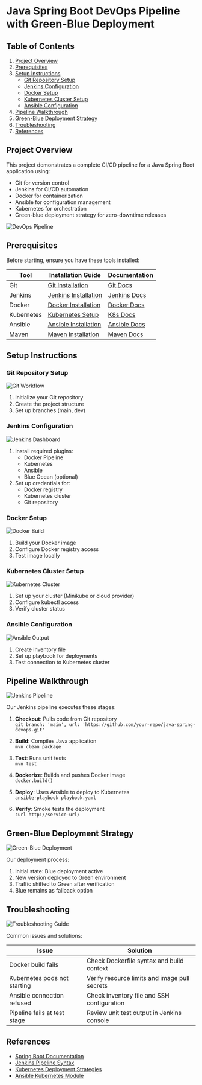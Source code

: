 # Java Spring Boot DevOps Pipeline with Green-Blue Deployment

## Table of Contents
1. [Project Overview](#project-overview)
2. [Prerequisites](#prerequisites)
3. [Setup Instructions](#setup-instructions)
    - [Git Repository Setup](#git-repository-setup)
    - [Jenkins Configuration](#jenkins-configuration)
    - [Docker Setup](#docker-setup)
    - [Kubernetes Cluster Setup](#kubernetes-cluster-setup)
    - [Ansible Configuration](#ansible-configuration)
4. [Pipeline Walkthrough](#pipeline-walkthrough)
5. [Green-Blue Deployment Strategy](#green-blue-deployment-strategy)
6. [Troubleshooting](#troubleshooting)
7. [References](#references)

## Project Overview
This project demonstrates a complete CI/CD pipeline for a Java Spring Boot application using:
- Git for version control
- Jenkins for CI/CD automation
- Docker for containerization
- Ansible for configuration management
- Kubernetes for orchestration
- Green-blue deployment strategy for zero-downtime releases

![DevOps Pipeline](/images/devops-pipeline-overview.png)

## Prerequisites
Before starting, ensure you have these tools installed:

| Tool | Installation Guide | Documentation |
|------|--------------------|---------------|
| Git | [Git Installation](https://git-scm.com/book/en/v2/Getting-Started-Installing-Git) | [Git Docs](https://git-scm.com/doc) |
| Jenkins | [Jenkins Installation](https://www.jenkins.io/doc/book/installing/) | [Jenkins Docs](https://www.jenkins.io/doc/) |
| Docker | [Docker Installation](https://docs.docker.com/get-docker/) | [Docker Docs](https://docs.docker.com/) |
| Kubernetes | [Kubernetes Setup](https://kubernetes.io/docs/setup/) | [K8s Docs](https://kubernetes.io/docs/home/) |
| Ansible | [Ansible Installation](https://docs.ansible.com/ansible/latest/installation_guide/index.html) | [Ansible Docs](https://docs.ansible.com/) |
| Maven | [Maven Installation](https://maven.apache.org/install.html) | [Maven Docs](https://maven.apache.org/guides/) |

## Setup Instructions

### Git Repository Setup
![Git Workflow](/images/git-workflow.png)

1. Initialize your Git repository
2. Create the project structure
3. Set up branches (main, dev)

### Jenkins Configuration
![Jenkins Dashboard](/images/jenkins-dashboard.png)

1. Install required plugins:
    - Docker Pipeline
    - Kubernetes
    - Ansible
    - Blue Ocean (optional)
2. Set up credentials for:
    - Docker registry
    - Kubernetes cluster
    - Git repository

### Docker Setup
![Docker Build](/images/docker-build-output.png)

1. Build your Docker image
2. Configure Docker registry access
3. Test image locally

### Kubernetes Cluster Setup
![Kubernetes Cluster](/images/k8s-cluster-diagram.png)

1. Set up your cluster (Minikube or cloud provider)
2. Configure kubectl access
3. Verify cluster status

### Ansible Configuration
![Ansible Output](/images/ansible-playbook-output.png)

1. Create inventory file
2. Set up playbook for deployments
3. Test connection to Kubernetes cluster

## Pipeline Walkthrough
![Jenkins Pipeline](/images/jenkins-pipeline-stages.png)

Our Jenkins pipeline executes these stages:

1. **Checkout**: Pulls code from Git repository  
   `git branch: 'main', url: 'https://github.com/your-repo/java-spring-devops.git'`

2. **Build**: Compiles Java application  
   `mvn clean package`

3. **Test**: Runs unit tests  
   `mvn test`

4. **Dockerize**: Builds and pushes Docker image  
   `docker.build()`

5. **Deploy**: Uses Ansible to deploy to Kubernetes  
   `ansible-playbook playbook.yaml`

6. **Verify**: Smoke tests the deployment  
   `curl http://service-url/`

## Green-Blue Deployment Strategy
![Green-Blue Deployment](/images/green-blue-deployment.png)

Our deployment process:

1. Initial state: Blue deployment active
2. New version deployed to Green environment
3. Traffic shifted to Green after verification
4. Blue remains as fallback option

## Troubleshooting
![Troubleshooting Guide](/images/troubleshooting-cheatsheet.png)

Common issues and solutions:

| Issue | Solution |
|-------|----------|
| Docker build fails | Check Dockerfile syntax and build context |
| Kubernetes pods not starting | Verify resource limits and image pull secrets |
| Ansible connection refused | Check inventory file and SSH configuration |
| Pipeline fails at test stage | Review unit test output in Jenkins console |

## References
- [Spring Boot Documentation](https://spring.io/projects/spring-boot)
- [Jenkins Pipeline Syntax](https://www.jenkins.io/doc/book/pipeline/syntax/)
- [Kubernetes Deployment Strategies](https://kubernetes.io/docs/concepts/workloads/controllers/deployment/)
- [Ansible Kubernetes Module](https://docs.ansible.com/ansible/latest/collections/community/kubernetes/k8s_module.html)
